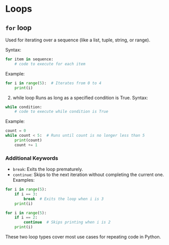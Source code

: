# Loops
## `for` loop
Used for iterating over a sequence (like a list, tuple, string, or range).

Syntax:

```python
for item in sequence:
    # code to execute for each item
```
Example:
```python
for i in range(5):  # Iterates from 0 to 4
    print(i)
```    
2. while loop
Runs as long as a specified condition is True.
Syntax:
```python
while condition:
    # code to execute while condition is True
```
Example:
```python
count = 0
while count < 5:  # Runs until count is no longer less than 5
    print(count)
    count += 1
```

### Additional Keywords
* `break`: Exits the loop prematurely.
* `continue`: Skips to the next iteration without completing the current one.
Examples:
```python
for i in range(5):
    if i == 3:
        break  # Exits the loop when i is 3
    print(i)

for i in range(5):
    if i == 2:
        continue  # Skips printing when i is 2
    print(i)
```

These two loop types cover most use cases for repeating code in Python.